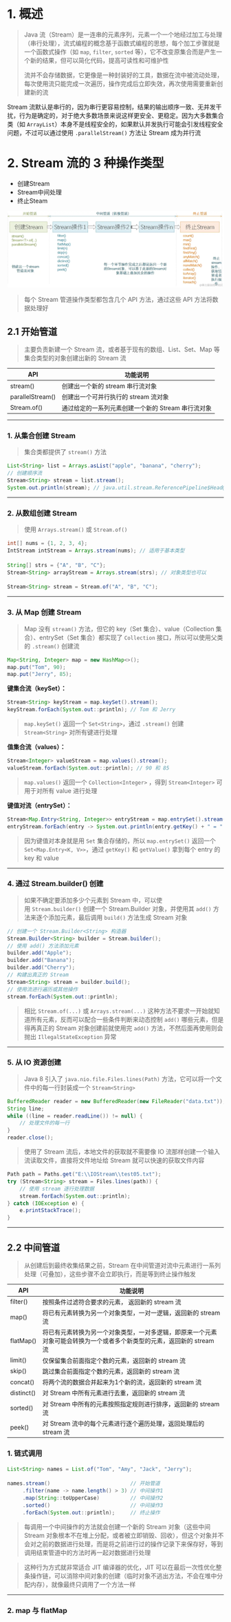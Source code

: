 
# 1. 概述

>Java 流（Stream）是一连串的元素序列，元素一个一个地经过加工与处理（串行处理），流式编程的概念基于函数式编程的思想，每个加工步骤就是一个函数式操作（如 `map`, `filter`, `sorted` 等），它不改变原集合而是产生一个新的结果，但可以简化代码，提高可读性和可维护性
>
>流并不会存储数据，它更像是一种封装好的工具，数据在流中被流动处理，每次使用流只能完成一次遍历，操作完成后立即失效，再次使用需要重新创建新的流

Stream 流默认是串行的，因为串行更容易控制，结果的输出顺序一致、无并发干扰，行为是确定的，对于绝大多数场景来说这样更安全、更稳定。因为大多数集合类（如 `ArrayList`）本身不是线程安全的，如果默认并发执行可能会引发线程安全问题，不过可以通过使用 `.parallelStream()` 方法让 Stream 成为并行流

# 2. Stream 流的 3 种操作类型

- 创建Stream
- Stream中间处理
- 终止Steam

![](images/Stream%20API/file-20250514201131.png)

>每个 Stream 管道操作类型都包含几个 API 方法，通过这些 API 方法将数据处理好
## 2.1 开始管道

>主要负责新建一个 Stream 流，或者基于现有的数组、List、Set、Map 等集合类型的对象创建出新的 Stream 流

| API              | 功能说明                          |
| ---------------- | ----------------------------- |
| stream()         | 创建出一个新的 stream 串行流对象          |
| parallelStream() | 创建出一个可并行执行的 stream 流对象        |
| Stream.of()      | 通过给定的一系列元素创建一个新的 Stream 串行流对象 |

****
### 1. 从集合创建 Stream

>集合类都提供了 `stream()` 方法

```java
List<String> list = Arrays.asList("apple", "banana", "cherry");  
// 创建顺序流  
Stream<String> stream = list.stream();  
System.out.println(stream); // java.util.stream.ReferencePipeline$Head@b4c966a
```

****
### 2. 从数组创建 Stream

>使用 `Arrays.stream()` 或 `Stream.of()`

```java
int[] nums = {1, 2, 3, 4};  
IntStream intStream = Arrays.stream(nums); // 适用于基本类型  
  
String[] strs = {"A", "B", "C"};  
Stream<String> arrayStream = Arrays.stream(strs); // 对象类型也可以   
  
Stream<String> stream = Stream.of("A", "B", "C");  
```

****
### 3. 从 Map 创建 Stream

>Map 没有 `stream()` 方法，但它的 key（Set 集合）、value（Collection 集合）、entrySet（Set 集合）都实现了 `Collection` 接口，所以可以使用父类的 `.stream()` 创建流

```java
Map<String, Integer> map = new HashMap<>();
map.put("Tom", 90);
map.put("Jerry", 85);
```

**键集合流（keySet）：**

```java
Stream<String> keyStream = map.keySet().stream();
keyStream.forEach(System.out::println); // Tom 和 Jerry
```

>`map.keySet()` 返回一个 `Set<String>`，通过 `.stream()` 创建 `Stream<String>` 对所有键进行处理

**值集合流（values）：**

```java
Stream<Integer> valueStream = map.values().stream();
valueStream.forEach(System.out::println); // 90 和 85
```

>`map.values()` 返回一个 `Collection<Integer>` ，得到 `Stream<Integer>` 可用于对所有 value 进行处理

**键值对流（entrySet）：**

```java
Stream<Map.Entry<String, Integer>> entryStream = map.entrySet().stream();
entryStream.forEach(entry -> System.out.println(entry.getKey() + " = " + entry.getValue()));
```

>因为键值对本身就是用 `Set` 集合存储的，所以 `map.entrySet()` 返回一个 `Set<Map.Entry<K, V>>`，通过 `getKey()` 和 `getValue()` 拿到每个 entry 的 key 和 value

****
### 4. 通过 Stream.builder() 创建

>如果不确定要添加多少个元素到 Stream 中，可以使用 `Stream.builder()` 创建一个 Stream.Builder 对象，并使用其 `add()` 方法来逐个添加元素，最后调用 `build()` 方法生成 Stream 对象

```java
// 创建一个 Stream.Builder<String> 构造器  
Stream.Builder<String> builder = Stream.builder();  
// 使用 add() 方法添加元素  
builder.add("Apple");  
builder.add("Banana");  
builder.add("Cherry");  
// 构建出真正的 Stream
Stream<String> stream = builder.build();  
// 使用流进行遍历或其他操作  
stream.forEach(System.out::println);
```

>相比 `Stream.of(...)` 或 `Arrays.stream(...)` 这种方法不要求一开始就知道所有元素，反而可以配合一些条件判断来动态控制 `add()` 哪些元素，但是得再真正的 Stream 对象创建前就使用完 `add()` 方法，不然后面再使用则会抛出 `IllegalStateException` 异常

****
### 5. 从 IO 资源创建

>Java 8 引入了 `java.nio.file.Files.lines(Path)` 方法，它可以将一个文件中的每一行封装成一个 `Stream<String>`

```java
BufferedReader reader = new BufferedReader(new FileReader("data.txt"));
String line;
while ((line = reader.readLine()) != null) {
    // 处理文件的每一行
}
reader.close();
```

>使用了 Stream 流后，本地文件的获取就不需要像 IO 流那样创建一个输入流读取文件，直接将文件地址给 Stream 就可以快速的获取文件内容

```java
Path path = Paths.get("E:\\IOStream\\test05.txt");  
try (Stream<String> stream = Files.lines(path)) {  
    // 使用 stream 逐行处理数据  
    stream.forEach(System.out::println);  
} catch (IOException e) {  
    e.printStackTrace();  
}
```









****
## 2.2 中间管道

>从创建后到最终收集结果之前，Stream 在中间管道对流中元素进行一系列处理（可叠加），这些步骤不会立即执行，而是等到终止操作触发

| API        | 功能说明                                                            |
| ---------- | --------------------------------------------------------------- |
| filter()   | 按照条件过滤符合要求的元素， 返回新的 stream 流                                    |
| map()      | 将已有元素转换为另一个对象类型，一对一逻辑，返回新的 stream 流                             |
| flatMap()  | 将已有元素转换为另一个对象类型，一对多逻辑，即原来一个元素对象可能会转换为一个或者多个新类型的元素，返回新的 stream 流 |
| limit()    | 仅保留集合前面指定个数的元素，返回新的 stream 流                                    |
| skip()     | 跳过集合前面指定个数的元素，返回新的 stream 流                                     |
| concat()   | 将两个流的数据合并起来为1个新的流，返回新的 stream 流                                 |
| distinct() | 对 Stream 中所有元素进行去重，返回新的 stream 流                                |
| sorted()   | 对 Stream 中所有的元素按照指定规则进行排序，返回新的 stream 流                         |
| peek()     | 对 Stream 流中的每个元素进行逐个遍历处理，返回处理后的 stream 流                        |

### 1. 链式调用

```java
List<String> names = List.of("Tom", "Amy", "Jack", "Jerry");

names.stream()                          // 开始管道
     .filter(name -> name.length() > 3) // 中间操作1
     .map(String::toUpperCase)          // 中间操作2
     .sorted()                          // 中间操作3
     .forEach(System.out::println);     // 终止操作
```

>每调用一个中间操作的方法就会创建一个新的 Stream 对象（这些中间 Stream 对象根本不在堆上分配，或者被立即销毁、回收），但这个对象并不会对之前的数据进行处理，而是将之前进行过的操作记录下来保存好，等到调用结束管道中的方法时再一起对数据进行处理

>这种行为方式就非常适合 JIT 编译器的优化，JIT 可以在最后一次性优化整条操作链，可以消除中间对象的创建（临时对象不逃出方法，不会在堆中分配内存），就像最终只调用了一个方法一样

****
### 2. map 与 flatMap










